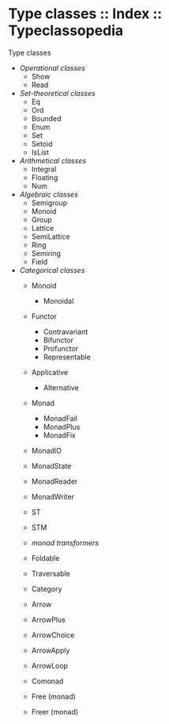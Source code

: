 # Type classes :: Index :: Typeclassopedia

Type classes
- *Operational classes*
  - Show
  - Read
- *Set-theoretical classes*
  - Eq
  - Ord
  - Bounded
  - Enum
  + Set
  + Setoid
  - IsList
- *Arithmetical classes*
  - Integral
  - Floating
  - Num
- *Algebraic classes*
  - Semigroup
  - Monoid
  - Group
  + Lattice
  + SemiLattice
  + Ring
  + Semiring
  + Field
- *Categorical classes*
  - Monoid
    - Monoidal
  - Functor
    + Contravariant
    - Bifunctor
    - Profunctor
    + Representable
  - Applicative
    - Alternative
  - Monad
    - MonadFail
    - MonadPlus
    - MonadFix

  - MonadIO
  - MonadState
  - MonadReader
  - MonadWriter

  - ST
  - STM

  - *monad transformers*
  - Foldable
  - Traversable
  - Category
  - Arrow
  - ArrowPlus
  - ArrowChoice
  - ArrowApply
  - ArrowLoop
  - Comonad
  - Free (monad)
  - Freer (monad)
